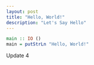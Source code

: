 ```yaml
---
layout: post
title: "Hello, World!"
description: "Let's Say Hello"
---
```


```haskell
main :: IO ()
main = putStrLn "Hello, World!"
```

Update 4